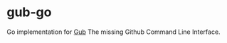 gub-go
======
Go implementation for [Gub](http://github.com/owahab/gub) The missing Github Command Line Interface.
